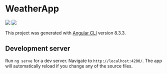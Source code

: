 # WeatherApp

![](http://img.shields.io/badge/Made%20With-Angular-critical?style=for-the-badge&logo=angular) ![](http://img.shields.io/badge/Made%20With-Firebase-yellow?style=for-the-badge&logo=firebase)

This project was generated with [Angular CLI](https://github.com/angular/angular-cli) version 8.3.3.

## Development server

Run `ng serve` for a dev server. Navigate to `http://localhost:4200/`. The app will automatically reload if you change any of the source files.
